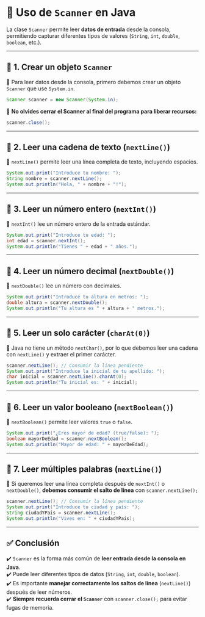 # 📌 **Uso de `Scanner` en Java**
La clase `Scanner` permite leer **datos de entrada** desde la consola, permitiendo capturar diferentes tipos de valores (`String`, `int`, `double`, `boolean`, etc.).

---

## **🔹 1. Crear un objeto `Scanner`**
📌 Para leer datos desde la consola, primero debemos crear un objeto `Scanner` que use `System.in`.

```java
Scanner scanner = new Scanner(System.in);
```
📌 **No olvides cerrar el Scanner al final del programa para liberar recursos:**
```java
scanner.close();
```

---

## **🔹 2. Leer una cadena de texto (`nextLine()`)**
📌 `nextLine()` permite leer una línea completa de texto, incluyendo espacios.
```java
System.out.print("Introduce tu nombre: ");
String nombre = scanner.nextLine();
System.out.println("Hola, " + nombre + "!");
```

---

## **🔹 3. Leer un número entero (`nextInt()`)**
📌 `nextInt()` lee un número entero de la entrada estándar.
```java
System.out.print("Introduce tu edad: ");
int edad = scanner.nextInt();
System.out.println("Tienes " + edad + " años.");
```

---

## **🔹 4. Leer un número decimal (`nextDouble()`)**
📌 `nextDouble()` lee un número con decimales.
```java
System.out.print("Introduce tu altura en metros: ");
double altura = scanner.nextDouble();
System.out.println("Tu altura es " + altura + " metros.");
```

---

## **🔹 5. Leer un solo carácter (`charAt(0)`)**
📌 Java no tiene un método `nextChar()`, por lo que debemos leer una cadena con `nextLine()` y extraer el primer carácter.
```java
scanner.nextLine(); // Consumir la línea pendiente
System.out.print("Introduce la inicial de tu apellido: ");
char inicial = scanner.nextLine().charAt(0);
System.out.println("Tu inicial es: " + inicial);
```

---

## **🔹 6. Leer un valor booleano (`nextBoolean()`)**
📌 `nextBoolean()` permite leer valores `true` o `false`.
```java
System.out.print("¿Eres mayor de edad? (true/false): ");
boolean mayorDeEdad = scanner.nextBoolean();
System.out.println("Mayor de edad: " + mayorDeEdad);
```

---

## **🔹 7. Leer múltiples palabras (`nextLine()`)**
📌 Si queremos leer una línea completa después de `nextInt()` o `nextDouble()`, **debemos consumir el salto de línea** con `scanner.nextLine();`
```java
scanner.nextLine(); // Consumir la línea pendiente
System.out.print("Introduce tu ciudad y país: ");
String ciudadYPais = scanner.nextLine();
System.out.println("Vives en: " + ciudadYPais);
```

---

## ✅ **Conclusión**
✔️ `Scanner` es la forma más común de **leer entrada desde la consola en Java**.  
✔️ Puede leer diferentes tipos de datos (`String`, `int`, `double`, `boolean`).  
✔️ Es importante **manejar correctamente los saltos de línea** (`nextLine()`) después de leer números.  
✔️ **Siempre recuerda cerrar el `Scanner`** con `scanner.close();` para evitar fugas de memoria.  



